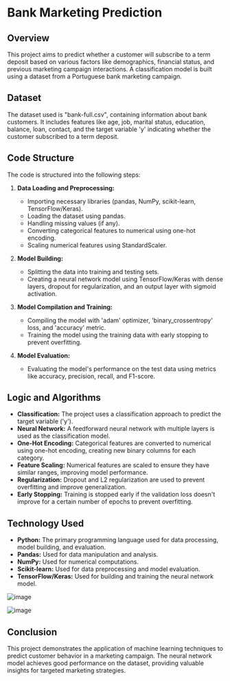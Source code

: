 # Bank Marketing Prediction

## Overview

This project aims to predict whether a customer will subscribe to a term deposit based on various factors like demographics, financial status, and previous marketing campaign interactions. A classification model is built using a dataset from a Portuguese bank marketing campaign.

## Dataset

The dataset used is "bank-full.csv", containing information about bank customers. It includes features like age, job, marital status, education, balance, loan, contact, and the target variable 'y' indicating whether the customer subscribed to a term deposit.

## Code Structure

The code is structured into the following steps:

1. **Data Loading and Preprocessing:**
   - Importing necessary libraries (pandas, NumPy, scikit-learn, TensorFlow/Keras).
   - Loading the dataset using pandas.
   - Handling missing values (if any).
   - Converting categorical features to numerical using one-hot encoding.
   - Scaling numerical features using StandardScaler.

2. **Model Building:**
   - Splitting the data into training and testing sets.
   - Creating a neural network model using TensorFlow/Keras with dense layers, dropout for regularization, and an output layer with sigmoid activation.

3. **Model Compilation and Training:**
   - Compiling the model with 'adam' optimizer, 'binary_crossentropy' loss, and 'accuracy' metric.
   - Training the model using the training data with early stopping to prevent overfitting.

4. **Model Evaluation:**
   - Evaluating the model's performance on the test data using metrics like accuracy, precision, recall, and F1-score.

## Logic and Algorithms

- **Classification:** The project uses a classification approach to predict the target variable ('y').
- **Neural Network:** A feedforward neural network with multiple layers is used as the classification model.
- **One-Hot Encoding:** Categorical features are converted to numerical using one-hot encoding, creating new binary columns for each category.
- **Feature Scaling:** Numerical features are scaled to ensure they have similar ranges, improving model performance.
- **Regularization:** Dropout and L2 regularization are used to prevent overfitting and improve generalization.
- **Early Stopping:** Training is stopped early if the validation loss doesn't improve for a certain number of epochs to prevent overfitting.

## Technology Used

- **Python:** The primary programming language used for data processing, model building, and evaluation.
- **Pandas:** Used for data manipulation and analysis.
- **NumPy:** Used for numerical computations.
- **Scikit-learn:** Used for data preprocessing and model evaluation.
- **TensorFlow/Keras:** Used for building and training the neural network model.

![image](https://github.com/user-attachments/assets/78a02d4c-5269-4af8-8d4e-3395a43f8e89)

![image](https://github.com/user-attachments/assets/796893b1-ffdc-4487-8070-62ed509e6bec)


## Conclusion

This project demonstrates the application of machine learning techniques to predict customer behavior in a marketing campaign. The neural network model achieves good performance on the dataset, providing valuable insights for targeted marketing strategies.
